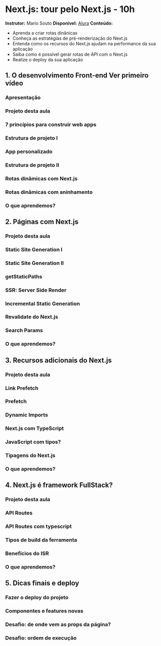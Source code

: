 # Next.js: tour pelo Next.js - 10h
**Instrutor:** Mario Souto
**Disponível:** [Alura]('https://cursos.alura.com.br/course/next-js-tour-next-js')
**Conteúdo:**
- Aprenda a criar rotas dinânicas
- Conheça as estratégias de pré-renderização do Next.js
- Entenda como os recursos do Next.js ajudam na performance da sua aplicação
- Saiba como é possível gerar rotas de API com o Next.js
- Realize o deploy da sua aplicação

## 1. O desenvolvimento Front-end Ver primeiro vídeo
### Apresentação
### Projeto desta aula
### 7 princípios para construir web apps
### Estrutura de projeto I
### App personalizado
### Estrutura de projeto II
### Rotas dinâmicas com Next.js
### Rotas dinâmicas com aninhamento
### O que aprendemos?
## 2. Páginas com Next.js
### Projeto desta aula
### Static Site Generation I
### Static Site Generation II
### getStaticPaths
### SSR: Server Side Render
### Incremental Static Generation
### Revalidate do Next.js
### Search Params
### O que aprendemos?
## 3. Recursos adicionais do Next.js
### Projeto desta aula
### Link Prefetch
### Prefetch
### Dynamic Imports
### Next.js com TypeScript
### JavaScript com tipos?
### Tipagens do Next.js
### O que aprendemos?
## 4. Next.js é framework FullStack?
### Projeto desta aula
### API Routes
### API Routes com typescript
### Tipos de build da ferramenta
### Benefícios do ISR
### O que aprendemos?
## 5. Dicas finais e deploy
### Fazer o deploy do projeto
### Componentes e features novas
### Desafio: de onde vem as props da página?
### Desafio: ordem de execução